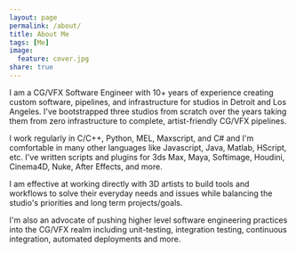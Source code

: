```yaml
---
layout: page
permalink: /about/
title: About Me
tags: [Me]
image:
  feature: cover.jpg
share: true
---
```


I am a CG/VFX Software Engineer with 10+ years of experience creating custom software, pipelines, and infrastructure for studios in Detroit and Los Angeles. I've bootstrapped three studios from scratch over the years taking them from zero infrastructure to complete, artist-friendly CG/VFX pipelines.

I work regularly in C/C++, Python, MEL, Maxscript, and C# and I'm comfortable in many other languages like Javascript, Java, Matlab, HScript, etc. I've written scripts and plugins for 3ds Max, Maya, Softimage, Houdini, Cinema4D, Nuke, After Effects, and more.

I am effective at working directly with 3D artists to build tools and workflows to solve their everyday needs and issues while balancing the studio's priorities and long term projects/goals.

I'm also an advocate of pushing higher level software engineering practices into the CG/VFX realm including unit-testing, integration testing, continuous integration, automated deployments and more.